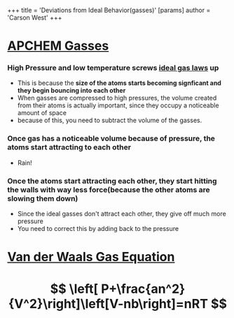 +++
 title = 'Deviations from Ideal Behavior(gasses)'
[params]
	author = 'Carson West'
+++

# [APCHEM Gasses](./../apchem-gasses/)

### High Pressure and low temperature screws [ideal gas laws](./../ideal-gas-laws/) up
- This is because the **size of the atoms starts becoming signficant and they begin bouncing into each other**
- When gasses are compressed to high pressures, the volume created from their atoms is actually important, since they occupy a noticeable amount of space
- because of this, you need to subtract the volume of the gasses.
### Once gas has a noticeable volume because of pressure,  the atoms start attracting to each other
- Rain!
### Once the atoms start attracting each other, they start hitting the walls with way less force(because the other atoms are slowing them down)
- Since the ideal gasses don't attract each other, they give off much more pressure
- You need to correct this by adding back to the pressure
# [Van der Waals Gas Equation](./../van-der-waals-gas-equation/)
#  $$ \left[ P+\frac{an^2}{V^2}\right]\left[V-nb\right]=nRT $$  